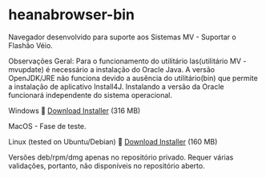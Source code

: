 # heanabrowser-bin
Navegador desenvolvido para suporte aos Sistemas MV - Suportar o Flashão Véio. 

Observações Geral: Para o funcionamento do utilitário las(utilitário MV - mvupdate) é necessário a instalação do Oracle Java. A versão OpenJDK/JRE não funciona devido a ausência do utilitário(bin) que permite a instalação de aplicativo Install4J. Instalando a versão da Oracle funcionará independente do sistema operacional.


Windows 
:link: [Download Installer](https://github.com/heana-hosp/heanabrowser-bin/releases/download/HEANA/HEANABrowser-win32-x64.zip) (316 MB) 

MacOS - Fase de teste.

Linux (tested on Ubuntu/Debian)
:link: [Download Installer](https://github.com/heana-hosp/heanabrowser-bin/releases/download/HEANA/HEANABrowser-linux-x64.zip) (160 MB) 

Versões deb/rpm/dmg apenas no repositório privado. Requer várias validações, portanto, não disponíveis no repositório aberto. 